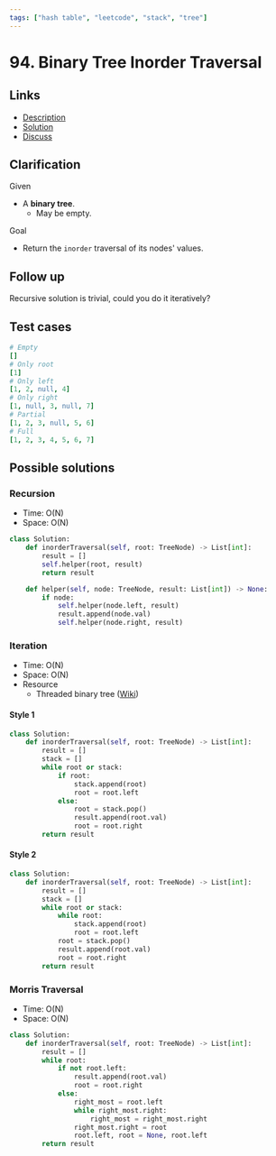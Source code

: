 ```yaml
---
tags: ["hash table", "leetcode", "stack", "tree"]
---
```


# 94. Binary Tree Inorder Traversal

## Links

- [Description](https://leetcode.com/problems/binary-tree-inorder-traversal/)
- [Solution](https://leetcode.com/problems/binary-tree-inorder-traversal/solution/)
- [Discuss](https://leetcode.com/problems/binary-tree-inorder-traversal/discuss/)

## Clarification

Given

- A **binary tree**.
  - May be empty.

Goal

- Return the `inorder` traversal of its nodes' values.

## Follow up

Recursive solution is trivial, could you do it iteratively?

## Test cases

```yml
# Empty
[]
# Only root
[1]
# Only left
[1, 2, null, 4]
# Only right
[1, null, 3, null, 7]
# Partial
[1, 2, 3, null, 5, 6]
# Full
[1, 2, 3, 4, 5, 6, 7]
```

## Possible solutions

### Recursion

- Time: O(N)
- Space: O(N)

```python
class Solution:
    def inorderTraversal(self, root: TreeNode) -> List[int]:
        result = []
        self.helper(root, result)
        return result

    def helper(self, node: TreeNode, result: List[int]) -> None:
        if node:
            self.helper(node.left, result)
            result.append(node.val)
            self.helper(node.right, result)
```

### Iteration

- Time: O(N)
- Space: O(N)
- Resource
  - Threaded binary tree ([Wiki](https://en.wikipedia.org/wiki/Threaded_binary_tree))

#### Style 1

```python
class Solution:
    def inorderTraversal(self, root: TreeNode) -> List[int]:
        result = []
        stack = []
        while root or stack:
            if root:
                stack.append(root)
                root = root.left
            else:
                root = stack.pop()
                result.append(root.val)
                root = root.right
        return result
```

#### Style 2

```python
class Solution:
    def inorderTraversal(self, root: TreeNode) -> List[int]:
        result = []
        stack = []
        while root or stack:
            while root:
                stack.append(root)
                root = root.left
            root = stack.pop()
            result.append(root.val)
            root = root.right
        return result
```

### Morris Traversal

- Time: O(N)
- Space: O(N)

```python
class Solution:
    def inorderTraversal(self, root: TreeNode) -> List[int]:
        result = []
        while root:
            if not root.left:
                result.append(root.val)
                root = root.right
            else:
                right_most = root.left
                while right_most.right:
                    right_most = right_most.right
                right_most.right = root
                root.left, root = None, root.left
        return result
```
